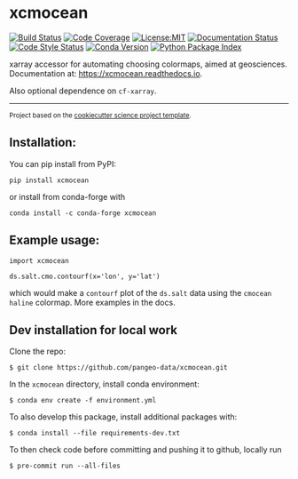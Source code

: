 # xcmocean
[![Build Status](https://img.shields.io/github/workflow/status/pangeo-data/xcmocean/Tests?logo=github&style=for-the-badge)](https://github.com/pangeo-data/xcmocean/actions)
[![Code Coverage](https://img.shields.io/codecov/c/github/pangeo-data/xcmocean.svg?style=for-the-badge)](https://codecov.io/gh/pangeo-data/xcmocean)
[![License:MIT](https://img.shields.io/badge/License-MIT-green.svg?style=for-the-badge)](https://opensource.org/licenses/MIT)
[![Documentation Status](https://img.shields.io/readthedocs/xcmocean/latest.svg?style=for-the-badge)](https://xcmocean.readthedocs.io/en/latest/?badge=latest)
[![Code Style Status](https://img.shields.io/github/workflow/status/pangeo-data/xcmocean/linting%20with%20pre-commit?label=Code%20Style&style=for-the-badge)](https://github.com/pangeo-data/xcmocean/actions)
[![Conda Version](https://img.shields.io/conda/vn/conda-forge/xcmocean.svg?style=for-the-badge)](https://anaconda.org/conda-forge/xcmocean)
[![Python Package Index](https://img.shields.io/pypi/v/xcmocean.svg?style=for-the-badge)](https://pypi.org/project/xcmocean)

xarray accessor for automating choosing colormaps, aimed at geosciences. Documentation at: https://xcmocean.readthedocs.io.

Also optional dependence on `cf-xarray`.

--------

<p><small>Project based on the <a target="_blank" href="https://github.com/jbusecke/cookiecutter-science-project">cookiecutter science project template</a>.</small></p>

## Installation:

You can pip install from PyPI:
```
pip install xcmocean
```

or install from conda-forge with
```
conda install -c conda-forge xcmocean
```


## Example usage:

```
import xcmocean

ds.salt.cmo.contourf(x='lon', y='lat')
```

which would make a `contourf` plot of the `ds.salt` data using the `cmocean` `haline` colormap. More examples in the docs.

## Dev installation for local work

Clone the repo:
```
$ git clone https://github.com/pangeo-data/xcmocean.git
```

In the `xcmocean` directory, install conda environment:
```
$ conda env create -f environment.yml
```

To also develop this package, install additional packages with:
```
$ conda install --file requirements-dev.txt
```

To then check code before committing and pushing it to github, locally run
```
$ pre-commit run --all-files
```
